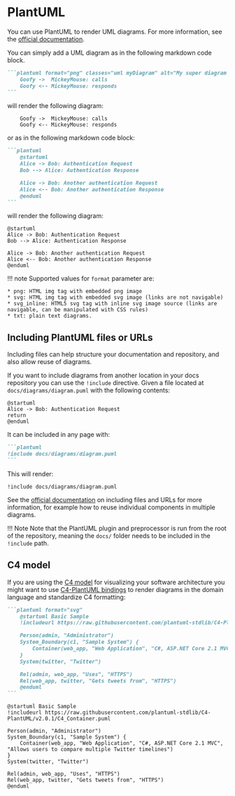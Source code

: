 # PlantUML

You can use PlantUML to render UML diagrams. For more information, see the [official documentation](http://plantuml.com/).

You can simply add a UML diagram as in the following markdown code block.

````markdown
```plantuml format="png" classes="uml myDiagram" alt="My super diagram placeholder" title="My super diagram" width="300px" height="300px"
    Goofy ->  MickeyMouse: calls
    Goofy <-- MickeyMouse: responds
```
````

will render the following diagram:

```plantuml format="png" classes="uml myDiagram" alt="My super diagram placeholder" title="My super diagram" width="300px" height="300px"
    Goofy ->  MickeyMouse: calls
    Goofy <-- MickeyMouse: responds
```

or as in the following markdown code block: 

````markdown
```plantuml
    @startuml
    Alice -> Bob: Authentication Request
    Bob --> Alice: Authentication Response

    Alice -> Bob: Another authentication Request
    Alice <-- Bob: Another authentication Response
    @enduml
```
````

will render the following diagram:

```plantuml
@startuml
Alice -> Bob: Authentication Request
Bob --> Alice: Authentication Response

Alice -> Bob: Another authentication Request
Alice <-- Bob: Another authentication Response
@enduml
```

!!! note
    Supported values for `format` parameter are:

    * png: HTML img tag with embedded png image
    * svg: HTML img tag with embedded svg image (links are not navigable)
    * svg_inline: HTML5 svg tag with inline svg image source (links are navigable, can be manipulated with CSS rules)
    * txt: plain text diagrams.


## Including PlantUML files or URLs

Including files can help structure your documentation and repository, and also allow reuse of diagrams.

If you want to include diagrams from another location in your docs repository you can use the `!include` directive. Given a file located at `docs/diagrams/diagram.puml` with the following contents:

```
@startuml
Alice -> Bob: Authentication Request
return
@enduml
```

It can be included in any page with:

````markdown
```plantuml
!include docs/diagrams/diagram.puml
```
````

This will render:

```plantuml
!include docs/diagrams/diagram.puml
```

See the [official documentation](https://plantuml.com/preprocessing#46386ca62d71e8f2) on including files and URLs for more information, for example how to reuse individual components in multiple diagrams.

!!! Note
    Note that the PlantUML plugin and preprocessor is run from the root of the repository, meaning the `docs/` folder needs to be included in the `!include` path.

## C4 model

If you are using the [C4 model](https://c4model.com/) for visualizing your software architecture you might want to use [C4-PlantUML bindings](https://github.com/plantuml-stdlib/C4-PlantUML) to render diagrams in the domain language and standardize C4 formatting:

````markdown
```plantuml format="svg"
    @startuml Basic Sample
    !includeurl https://raw.githubusercontent.com/plantuml-stdlib/C4-PlantUML/v2.0.1/C4_Container.puml

    Person(admin, "Administrator")
    System_Boundary(c1, "Sample System") {
        Container(web_app, "Web Application", "C#, ASP.NET Core 2.1 MVC", "Allows users to compare multiple  Twitter timelines")
    }
    System(twitter, "Twitter")

    Rel(admin, web_app, "Uses", "HTTPS")
    Rel(web_app, twitter, "Gets tweets from", "HTTPS")
    @enduml
```
````

```plantuml format="svg"
@startuml Basic Sample
!includeurl https://raw.githubusercontent.com/plantuml-stdlib/C4-PlantUML/v2.0.1/C4_Container.puml

Person(admin, "Administrator")
System_Boundary(c1, "Sample System") {
    Container(web_app, "Web Application", "C#, ASP.NET Core 2.1 MVC", "Allows users to compare multiple Twitter timelines")
}
System(twitter, "Twitter")

Rel(admin, web_app, "Uses", "HTTPS")
Rel(web_app, twitter, "Gets tweets from", "HTTPS")
@enduml
```

